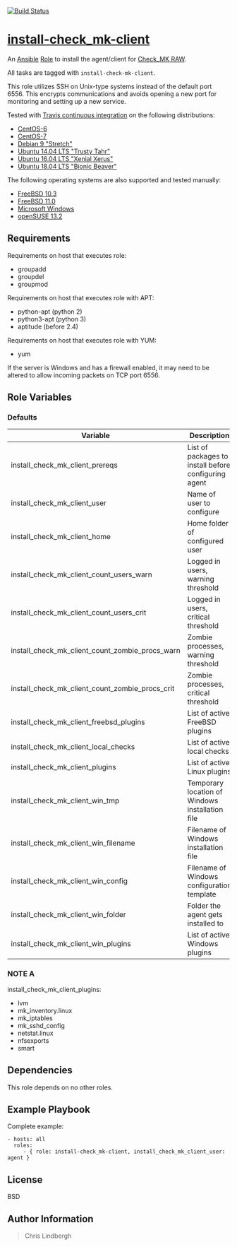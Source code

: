 [![Build Status](https://travis-ci.org/kso512/install-check_mk-client.svg?branch=master)](https://travis-ci.org/kso512/install-check_mk-client)

# [install-check_mk-client](https://galaxy.ansible.com/kso512/install-check_mk-client/)

An [Ansible](https://www.ansible.com/) [Role](http://docs.ansible.com/ansible/playbooks_roles.html#roles) to install the agent/client for [Check_MK RAW](http://mathias-kettner.com/check_mk_introduction.html).

All tasks are tagged with `install-check-mk-client`.

This role utilizes SSH on Unix-type systems instead of the default port 6556.  This encrypts communications and avoids opening a new port for monitoring and setting up a new service.

Tested with [Travis continuous integration](https://travis-ci.org/) on the following distributions:

- [CentOS-6](https://wiki.centos.org/Manuals/ReleaseNotes/CentOS6.9)
- [CentOS-7](https://wiki.centos.org/Manuals/ReleaseNotes/CentOS7)
- [Debian 9 "Stretch"](https://www.debian.org/releases/stretch/)
- [Ubuntu 14.04 LTS "Trusty Tahr"](http://releases.ubuntu.com/trusty/)
- [Ubuntu 16.04 LTS "Xenial Xerus"](http://releases.ubuntu.com/xenial/)
- [Ubuntu 18.04 LTS "Bionic Beaver"](http://releases.ubuntu.com/bionic/)

The following operating systems are also supported and tested manually:

- [FreeBSD 10.3](https://www.freebsd.org/releases/10.3R/relnotes.html)
- [FreeBSD 11.0](https://www.freebsd.org/releases/11.0R/relnotes.html)
- [Microsoft Windows](https://www.microsoft.com/en-us/windows/)
- [openSUSE 13.2](https://en.opensuse.org/Portal:13.2)

## Requirements

Requirements on host that executes role:
- groupadd
- groupdel
- groupmod

Requirements on host that executes role with APT:
- python-apt (python 2)
- python3-apt (python 3)
- aptitude (before 2.4)

Requirements on host that executes role with YUM:
- yum

If the server is Windows and has a firewall enabled, it may need to be altered to allow incoming packets on TCP port 6556.

## Role Variables

### Defaults

| Variable | Description | Value |
| -------- | ----------- | ----- |
| install_check_mk_client_prereqs | List of packages to install before configuring agent | `sudo` |
| install_check_mk_client_user | Name of user to configure | `cmkagent` |
| install_check_mk_client_home | Home folder of configured user | `"/home/{{ install_check_mk_client_user }}"` |
| install_check_mk_client_count_users_warn | Logged in users, warning threshold | `10` |
| install_check_mk_client_count_users_crit | Logged in users, critical threshold | `15` |
| install_check_mk_client_count_zombie_procs_warn | Zombie processes, warning threshold | `5` |
| install_check_mk_client_count_zombie_procs_crit | Zombie processes, critical threshold | `10` |
| install_check_mk_client_freebsd_plugins | List of active FreeBSD plugins | `[]` |
| install_check_mk_client_local_checks | List of active local checks | `count_users`, `count_zombie_procs` |
| install_check_mk_client_plugins | List of active Linux plugins | *SEE NOTE A* |
| install_check_mk_client_win_tmp | Temporary location of Windows installation file | `"c:\{{ install_check_mk_client_win_filename }}"` |
| install_check_mk_client_win_filename | Filename of Windows installation file | `check_mk_agent.msi` |
| install_check_mk_client_win_config | Filename of Windows configuration template | `check_mk.example.ini.j2` |
| install_check_mk_client_win_folder | Folder the agent gets installed to | `C:\Program Files (x86)\check_mk\` |
| install_check_mk_client_win_plugins | List of active Windows plugins | `mk_inventory.vbs` |

### NOTE A

install_check_mk_client_plugins:
  - lvm
  - mk_inventory.linux
  - mk_iptables
  - mk_sshd_config
  - netstat.linux
  - nfsexports
  - smart

## Dependencies

This role depends on no other roles.

## Example Playbook

Complete example:

    - hosts: all
      roles:
         - { role: install-check_mk-client, install_check_mk_client_user: agent }

## License

BSD

## Author Information

> Chris Lindbergh

